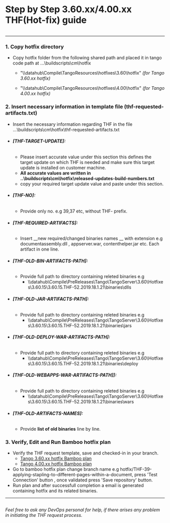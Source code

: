 # Step by Step 3.60.xx/4.00.xx THF(Hot-fix) guide

~~~~
~~~~
* * *
### 1. Copy hotfix directory
* Copy hotfix folder from the following shared path and placed it in tango code path at ...\buildscripts\cm\hotfix

	*	"\\\\datahub\Compile\TangoResources\hotfixes\3.60\hotfix"			_(for Tango 3.60.xx hotfix)_

	*	"\\\\datahub\Compile\TangoResources\hotfixes\4.00\hotfix"			_(for Tango 4.00.xx hotfix)_

   
### 2. Insert necessary information in template file (thf-requested-artifacts.txt)
* Insert the necessary information regarding THF in the file ...\buildscripts\cm\hotfix\thf-requested-artifacts.txt

* ###### __[THF-TARGET-UPDATE]:__ 
	* Please insert accurate value under this section this defines the target update on which THF is needed and make sure this target update is installed on customer machine. 
	* __All accurate values are written in  ..\buildscripts\cm\hotfix\released-updates-build-numbers.txt__
	* copy your required target update value and paste under this section.
* ###### __[THF-NO]:__  
	* Provide only no. e.g 39,37 etc, without THF- prefix.
* ###### __[THF-REQUIRED-ARTIFACTS]:__ 
	* Insert __new required/changed binaries names __ with extension e.g documentassembly.dll , appserver.war, contenthelper.jar etc. Each artifact in one line.
* ###### __[THF-OLD-BIN-ARTIFACTS-PATH]:__ 
	* Provide full path to directory containing releted binaries e.g
		* \\\\datahub\Compile\PreReleases\Tango\TangoServer\3.60\Hotfixes\3.60.15\3.60.15.THF-52.2019.18.1.21\binaries\dlls
* ###### __[THF-OLD-JAR-ARTIFACTS-PATH]:__ 
	* Provide full path to directory containing releted binaries e.g
		* \\\\datahub\Compile\PreReleases\Tango\TangoServer\3.60\Hotfixes\3.60.15\3.60.15.THF-52.2019.18.1.21\binaries\jars
* ###### __[THF-OLD-DEPLOY-WAR-ARTIFACTS-PATH]:__ 
	* Provide full path to directory containing releted binaries e.g
		* \\\\datahub\Compile\PreReleases\Tango\TangoServer\3.60\Hotfixes\3.60.15\3.60.15.THF-52.2019.18.1.21\binaries\deploy
* ###### __[THF-OLD-WEBAPPS-WAR-ARTIFACTS-PATH]]:__ 
	* Provide full path to directory containing releted binaries e.g
		* \\\\datahub\Compile\PreReleases\Tango\TangoServer\3.60\Hotfixes\3.60.15\3.60.15.THF-52.2019.18.1.21\binaries\wars
* ###### __[THF-OLD-ARTIFACTS-NAMES]:__ 
	* Provide __list of old binaries__ line by line.

### 3. Verify, Edit and Run Bamboo hotfix plan
* Verify the THF request template, save and checked-in in your branch.
	* [Tango 3.60.xx hotfix Bamboo plan](http://bamboo.elixir.com.pk/browse/TN-TAN360VS2015)
	* [Tango 4.00.xx hotfix Bamboo plan](http://bamboo.elixir.com.pk/browse/T4B-HOT)			
* Go to bamboo hotfix plan change branch name e.g hotfix/THF-39-applying-stapling-to-different-pages-within-a-document, press 'Test Connection' button , once validated  press 'Save repository' button.
* Run plan and after successfull completion a email is generated containing hotfix and its related binaries.
* * *
~~~~
~~~~

_Feel free to ask any DevOps personal for help, if there arises any problem in initiating the THF request process._